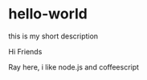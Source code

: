 # hello-world
this is my short description

Hi Friends 

Ray here, i like node.js and coffeescript 
